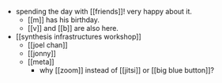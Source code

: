 - spending the day with [[friends]]! very happy about it.
  - [[m]] has his birthday.
  - [[v]] and [[b]] are also here.
- [[synthesis infrastructures workshop]]
  - [[joel chan]]
  - [[jonny]]
  - [[meta]]
    - why [[zoom]] instead of [[jitsi]] or [[big blue button]]?
